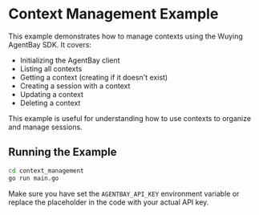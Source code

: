 # Context Management Example

This example demonstrates how to manage contexts using the Wuying AgentBay SDK. It covers:

- Initializing the AgentBay client
- Listing all contexts
- Getting a context (creating if it doesn't exist)
- Creating a session with a context
- Updating a context
- Deleting a context

This example is useful for understanding how to use contexts to organize and manage sessions.

## Running the Example

```bash
cd context_management
go run main.go
```

Make sure you have set the `AGENTBAY_API_KEY` environment variable or replace the placeholder in the code with your actual API key.

